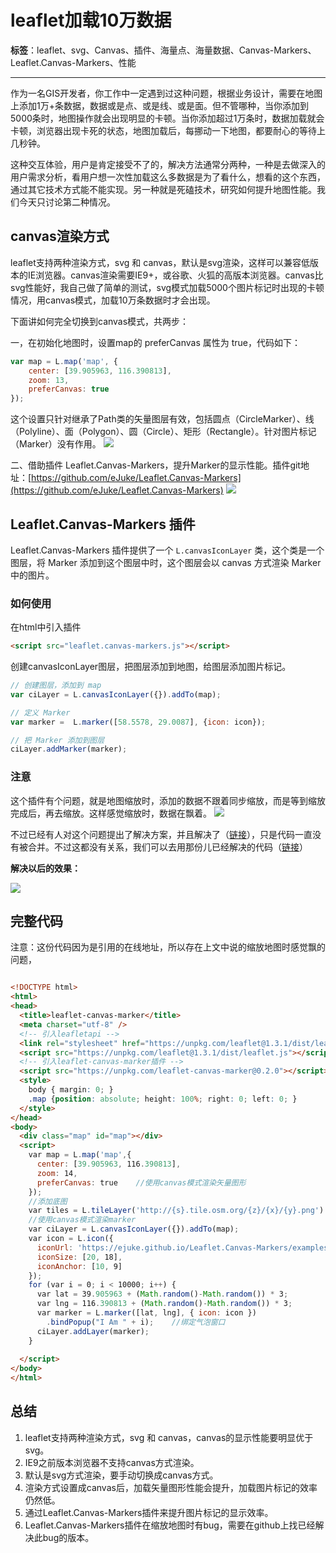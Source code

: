 # leaflet加载10万数据

**标签**：leaflet、svg、Canvas、插件、海量点、海量数据、Canvas-Markers、Leaflet.Canvas-Markers、性能

* * *



作为一名GIS开发者，你工作中一定遇到过这种问题，根据业务设计，需要在地图上添加1万+条数据，数据或是点、或是线、或是面。但不管哪种，当你添加到5000条时，地图操作就会出现明显的卡顿。当你添加超过1万条时，数据加载就会卡顿，浏览器出现卡死的状态，地图加载后，每挪动一下地图，都要耐心的等待上几秒钟。

这种交互体验，用户是肯定接受不了的，解决方法通常分两种，一种是去做深入的用户需求分析，看用户想一次性加载这么多数据是为了看什么，想看的这个东西，通过其它技术方式能不能实现。另一种就是死磕技术，研究如何提升地图性能。我们今天只讨论第二种情况。

## canvas渲染方式

leaflet支持两种渲染方式，svg 和 canvas，默认是svg渲染，这样可以兼容低版本的IE浏览器。canvas渲染需要IE9+，或谷歌、火狐的高版本浏览器。canvas比svg性能好，我自己做了简单的测试，svg模式加载5000个图片标记时出现的卡顿情况，用canvas模式，加载10万条数据时才会出现。

下面讲如何完全切换到canvas模式，共两步：

一，在初始化地图时，设置map的 preferCanvas 属性为 true，代码如下：
```js
var map = L.map('map', {
    center: [39.905963, 116.390813],
    zoom: 13,    
    preferCanvas: true
});
```

这个设置只针对继承了Path类的矢量图层有效，包括圆点（CircleMarker）、线（Polyline）、面（Polygon）、圆（Circle）、矩形（Rectangle）。针对图片标记（Marker）没有作用。
![](http://q9qtw0qww.bkt.clouddn.com/20200503152339.png)

二、借助插件 Leaflet.Canvas-Markers，提升Marker的显示性能。插件git地址：[https://github.com/eJuke/Leaflet.Canvas-Markers](https://github.com/eJuke/Leaflet.Canvas-Markers)
![](http://q9qtw0qww.bkt.clouddn.com/20200504135302.png)

## Leaflet.Canvas-Markers 插件

Leaflet.Canvas-Markers 插件提供了一个 `L.canvasIconLayer` 类，这个类是一个图层，将 Marker 添加到这个图层中时，这个图层会以 canvas 方式渲染 Marker 中的图片。

### 如何使用

在html中引入插件
``` html
<script src="leaflet.canvas-markers.js"></script>
```
创建canvasIconLayer图层，把图层添加到地图，给图层添加图片标记。
```js
// 创建图层，添加到 map
var ciLayer = L.canvasIconLayer({}).addTo(map);

// 定义 Marker
var marker =  L.marker([58.5578, 29.0087], {icon: icon});

// 把 Marker 添加到图层
ciLayer.addMarker(marker);
```

### 注意

这个插件有个问题，就是地图缩放时，添加的数据不跟着同步缩放，而是等到缩放完成后，再去缩放。这样感觉缩放时，数据在飘着。
![](http://q9qtw0qww.bkt.clouddn.com/20200504145945.gif)


不过已经有人对这个问题提出了解决方案，并且解决了（[链接](https://github.com/eJuke/Leaflet.Canvas-Markers/pull/21)），只是代码一直没有被合并。不过这都没有关系，我们可以去用那份儿已经解决的代码（[链接](https://github.com/corg/Leaflet.Canvas-Markers)）

**解决以后的效果：**

![](http://q9qtw0qww.bkt.clouddn.com/20200504151120.gif)




## 完整代码

注意：这份代码因为是引用的在线地址，所以存在上文中说的缩放地图时感觉飘的问题，
```html

<!DOCTYPE html>
<html>
<head>
  <title>leaflet-canvas-marker</title>
  <meta charset="utf-8" />
  <!-- 引入leafletapi -->
  <link rel="stylesheet" href="https://unpkg.com/leaflet@1.3.1/dist/leaflet.css" />
  <script src="https://unpkg.com/leaflet@1.3.1/dist/leaflet.js"></script>
  <!-- 引入leaflet-canvas-marker插件 -->
  <script src="https://unpkg.com/leaflet-canvas-marker@0.2.0"></script>
  <style>
    body { margin: 0; }
    .map {position: absolute; height: 100%; right: 0; left: 0; }
  </style>
</head>
<body>
  <div class="map" id="map"></div>
  <script>
    var map = L.map('map',{
      center: [39.905963, 116.390813],
      zoom: 14,
      preferCanvas: true    //使用canvas模式渲染矢量图形 
    });
    //添加底图
    var tiles = L.tileLayer('http://{s}.tile.osm.org/{z}/{x}/{y}.png').addTo(map);
    //使用canvas模式渲染marker
    var ciLayer = L.canvasIconLayer({}).addTo(map);
    var icon = L.icon({
      iconUrl: 'https://ejuke.github.io/Leaflet.Canvas-Markers/examples/img/pothole.png',
      iconSize: [20, 18],
      iconAnchor: [10, 9]
    });
    for (var i = 0; i < 10000; i++) {
      var lat = 39.905963 + (Math.random()-Math.random()) * 3;
      var lng = 116.390813 + (Math.random()-Math.random()) * 3;
      var marker = L.marker([lat, lng], { icon: icon })
        .bindPopup("I Am " + i);    //绑定气泡窗口
      ciLayer.addLayer(marker);
    }
    
  </script>
</body>
</html>


```

## 总结

1. leaflet支持两种渲染方式，svg 和 canvas，canvas的显示性能要明显优于svg。
2. IE9之前版本浏览器不支持canvas方式渲染。
3. 默认是svg方式渲染，要手动切换成canvas方式。
4. 渲染方式设置成canvas后，加载矢量图形性能会提升，加载图片标记的效率仍然低。
5. 通过Leaflet.Canvas-Markers插件来提升图片标记的显示效率。
6. Leaflet.Canvas-Markers插件在缩放地图时有bug，需要在github上找已经解决此bug的版本。














